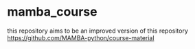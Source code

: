 # mamba_course
this repository aims to be an improved version of this repository https://github.com/MAMBA-python/course-material 
